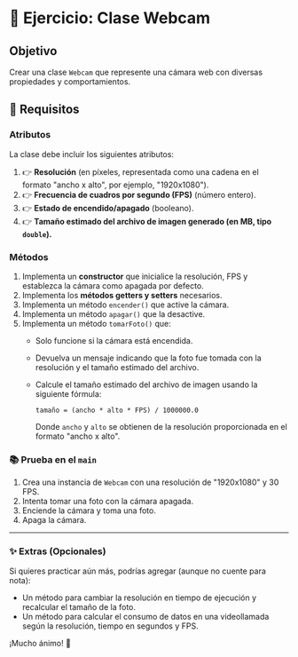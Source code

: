 # 📸 Ejercicio: Clase Webcam

## Objetivo
Crear una clase `Webcam` que represente una cámara web con diversas propiedades y comportamientos.

## 📄 Requisitos

### Atributos
La clase debe incluir los siguientes atributos:
1. 👉 **Resolución** (en píxeles, representada como una cadena en el formato "ancho x alto", por ejemplo, "1920x1080").
2. 👉 **Frecuencia de cuadros por segundo (FPS)** (número entero).
3. 👉 **Estado de encendido/apagado** (booleano).
4. 👉 **Tamaño estimado del archivo de imagen generado (en MB, tipo `double`).**

### Métodos
1. Implementa un **constructor** que inicialice la resolución, FPS y establezca la cámara como apagada por defecto.
2. Implementa los **métodos getters y setters** necesarios.
3. Implementa un método `encender()` que active la cámara.
4. Implementa un método `apagar()` que la desactive.
5. Implementa un método `tomarFoto()` que:
   - Solo funcione si la cámara está encendida.
   - Devuelva un mensaje indicando que la foto fue tomada con la resolución y el tamaño estimado del archivo.
   - Calcule el tamaño estimado del archivo de imagen usando la siguiente fórmula:
     
     ```
     tamaño = (ancho * alto * FPS) / 1000000.0
     ```
     
     Donde `ancho` y `alto` se obtienen de la resolución proporcionada en el formato "ancho x alto".

### 📚 Prueba en el `main`
1. Crea una instancia de `Webcam` con una resolución de "1920x1080" y 30 FPS.
2. Intenta tomar una foto con la cámara apagada.
3. Enciende la cámara y toma una foto.
4. Apaga la cámara.

---
### ✨ Extras (Opcionales)
Si quieres practicar aún más, podrías agregar (aunque no cuente para nota):
- Un método para cambiar la resolución en tiempo de ejecución y recalcular el tamaño de la foto.
- Un método para calcular el consumo de datos en una videollamada según la resolución, tiempo en segundos y FPS.

¡Mucho ánimo! 🚀
